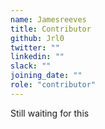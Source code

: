```yaml
---
name: Jamesreeves
title: Contributor
github: Jrl0
twitter: ""
linkedin: ""
slack: ""
joining_date: ""
role: "contributor"
---
```


Still waiting for this
